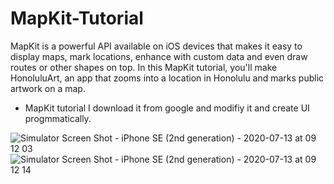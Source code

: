# MapKit-Tutorial

MapKit is a powerful API available on iOS devices that makes it easy to display maps, mark locations, enhance with custom data and even draw routes or other shapes on top. In this MapKit tutorial, you'll make HonoluluArt, an app that zooms into a location in Honolulu and marks public artwork on a map.

- MapKit tutorial I download it from google and modifiy it and create UI progmmatically.

![Simulator Screen Shot - iPhone SE (2nd generation) - 2020-07-13 at 09 12 03](https://user-images.githubusercontent.com/46062128/87327581-16f80b00-c4e9-11ea-8f49-4b8486b84016.png)  ![Simulator Screen Shot - iPhone SE (2nd generation) - 2020-07-13 at 09 12 14](https://user-images.githubusercontent.com/46062128/87327587-18c1ce80-c4e9-11ea-8732-d1577498db11.png)
